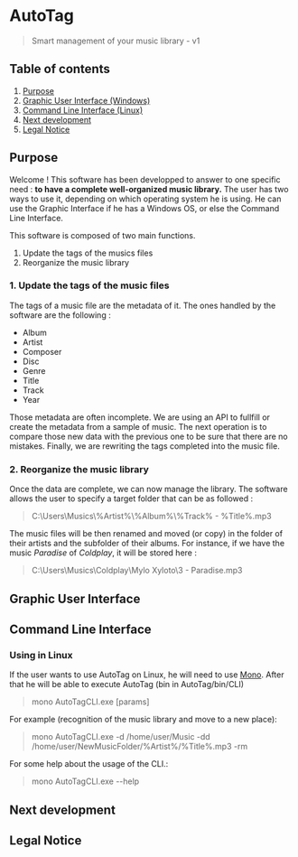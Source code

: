 # AutoTag
> Smart management of your music library - v1

## Table of contents
1. [Purpose](#purpose)
2. [Graphic User Interface (Windows)](#GUI)
3. [Command Line Interface (Linux)](#CLI)
4. [Next development](#next)
5. [Legal Notice](#notice)

## Purpose <a name="purpose"></a>

  Welcome ! This software has been developped to answer to one specific need : **to have a complete well-organized music library.**
  The user has two ways to use it, depending on which operating system he is using. He can use the Graphic Interface if he has a Windows   OS, or else the Command Line Interface.
  
  This software is composed of two main functions.
  1. Update the tags of the musics files
  2. Reorganize the music library
  
### 1. Update the tags of the music files
  The tags of a music file are the metadata of it. The ones handled by the software are the following :
* Album
* Artist
* Composer
* Disc
* Genre
* Title
* Track
* Year

Those metadata are often incomplete. We are using an API to fullfill or create the metadata from a sample of music. The next operation is to compare those new data with the previous one to be sure that there are no mistakes. Finally, we are rewriting the tags completed into the music file.

### 2. Reorganize the music library

Once the data are complete, we can now manage the library. The software allows the user to specify a target folder that can be as followed :
> C:\Users\Musics\\%Artist%\\%Album%\\%Track% - %Title%.mp3

The music files will be then renamed and moved (or copy) in the folder of their artists and the subfolder of their albums. For instance, if we have the music *Paradise* of *Coldplay*, it will be stored here :
> C:\Users\Musics\Coldplay\Mylo Xyloto\3 - Paradise.mp3


## Graphic User Interface <a name="GUI"></a>



## Command Line Interface <a name="CLI"></a>

### Using in Linux

If the user wants to use AutoTag on Linux, he will need to use [Mono](http://www.mono-project.com/). 
After that he will be able to execute AutoTag (bin in AutoTag/bin/CLI)
> mono AutoTagCLI.exe [params]

For example (recognition of the music library and move to a new place):
> mono AutoTagCLI.exe -d /home/user/Music -dd /home/user/NewMusicFolder/%Artist%/%Title%.mp3 -rm

For some help about the usage of the CLI.:
> mono AutoTagCLI.exe --help 




## Next development <a name="next"></a>
## Legal Notice <a name="notice"></a>
